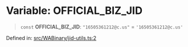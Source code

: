 # Variable: OFFICIAL\_BIZ\_JID

> `const` **OFFICIAL\_BIZ\_JID**: `"16505361212@c.us"` = `'16505361212@c.us'`

Defined in: [src/WABinary/jid-utils.ts:2](https://github.com/Fokusdotid/Baileys/blob/acae94a55f1d32612d8d312d52b001d93f2ac5e2/src/WABinary/jid-utils.ts#L2)
